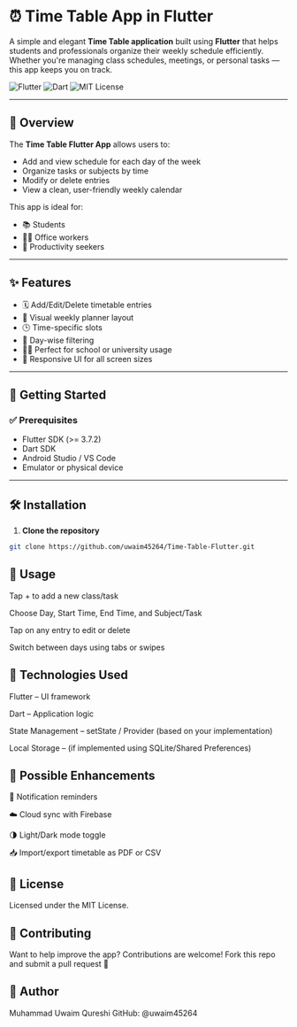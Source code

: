 # ⏰ Time Table App in Flutter

A simple and elegant **Time Table application** built using **Flutter** that helps students and professionals organize their weekly schedule efficiently. Whether you're managing class schedules, meetings, or personal tasks — this app keeps you on track.

![Flutter](https://img.shields.io/badge/Flutter-02569B?style=for-the-badge&logo=flutter&logoColor=white)
![Dart](https://img.shields.io/badge/Dart-0175C2?style=for-the-badge&logo=dart&logoColor=white)
![MIT License](https://img.shields.io/github/license/uwaim45264/Time-Table-Flutter?style=for-the-badge)

---

## 📘 Overview

The **Time Table Flutter App** allows users to:
- Add and view schedule for each day of the week
- Organize tasks or subjects by time
- Modify or delete entries
- View a clean, user-friendly weekly calendar

This app is ideal for:
- 📚 Students
- 👨‍💼 Office workers
- 🧠 Productivity seekers

---

## ✨ Features

- 🗓️ Add/Edit/Delete timetable entries
- 📅 Visual weekly planner layout
- 🕒 Time-specific slots
- 🧭 Day-wise filtering
- 🧑‍🎓 Perfect for school or university usage
- 📱 Responsive UI for all screen sizes

---

## 🚀 Getting Started

### ✅ Prerequisites

- Flutter SDK (>= 3.7.2)
- Dart SDK
- Android Studio / VS Code
- Emulator or physical device

---

## 🛠 Installation

1. **Clone the repository**
```bash
git clone https://github.com/uwaim45264/Time-Table-Flutter.git
```

## 📲 Usage
Tap + to add a new class/task

Choose Day, Start Time, End Time, and Subject/Task

Tap on any entry to edit or delete

Switch between days using tabs or swipes

## 🧰 Technologies Used
Flutter – UI framework

Dart – Application logic

State Management – setState / Provider (based on your implementation)

Local Storage – (if implemented using SQLite/Shared Preferences)

## 🧪 Possible Enhancements
🔔 Notification reminders

☁️ Cloud sync with Firebase

🌗 Light/Dark mode toggle

📥 Import/export timetable as PDF or CSV

## 📄 License
Licensed under the MIT License.

## 🤝 Contributing
Want to help improve the app?
Contributions are welcome! Fork this repo and submit a pull request 🚀

## 👤 Author
Muhammad Uwaim Qureshi
GitHub: @uwaim45264
